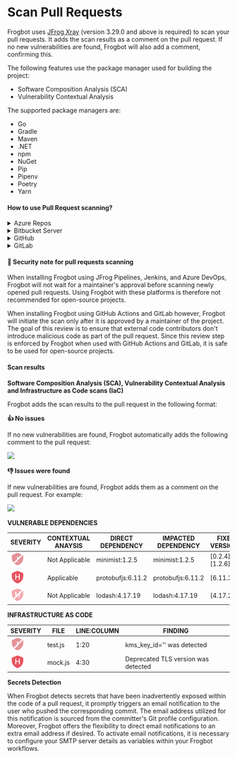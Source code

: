 # Scan Pull Requests

Frogbot uses [JFrog Xray](https://jfrog.com/xray/) (version 3.29.0 and above is required) to scan your pull requests. It adds the scan results as a comment on the pull request. If no new vulnerabilities are found, Frogbot will also add a comment, confirming this.

The following features use the package manager used for building the project:

* Software Composition Analysis (SCA)
* Vulnerability Contextual Analysis

The supported package managers are:

* Go
* Gradle
* Maven
* .NET
* npm
* NuGet
* Pip
* Pipenv
* Poetry
* Yarn

#### How to use Pull Request scanning?

<details>

<summary>Azure Repos</summary>



After you create a new pull request, Frogbot will automatically scan it.

_**NOTE:**_ The scan output will include only new vulnerabilities added by the pull request. Vulnerabilities that aren't new, and existed in the code before the pull request was created, will not be included in the report. In order to include all the vulnerabilities in the report, including older ones that weren't added by this PR, use the includeAllVulnerabilities parameter in the frogbot-config.yml file.

The Frogbot Azure Repos scan workflow is:

1. The developer opens a pull request.
2. Frogbot scans the pull request and adds a comment with the scan results.
3. Frogbot can be triggered again following new commits, by adding a comment with the `rescan` text.

</details>

<details>

<summary>Bitbucket Server</summary>

After you create a new pull request, Frogbot will automatically scan it.

_**NOTE:**_ The scan output will include only new vulnerabilities added by the pull request. Vulnerabilities that aren't new, and existed in the code before the pull request was created, will not be included in the report. In order to include all of the vulnerabilities in the report, including older ones that weren't added by this PR, use the includeAllVulnerabilities parameter in the frogbot-config.yml file.

The Frogbot scan on Bitbucket Server workflow:

1. The developer opens a pull request.
2. Frogbot scans the pull request and adds a comment with the scan results.
3. Frogbot can be triggered again following new commits, by adding a comment with the `rescan` text.

</details>

<details>

<summary>GitHub</summary>

After you create a new pull request, the maintainer of the Git repository can trigger Frogbot to scan the pull request from the pull request UI.

_**NOTE:**_ The scan output will include only new vulnerabilities added by the pull request. Vulnerabilities that aren't new, and existed in the code before the pull request was created, will not be included in the report. In order to include all of the vulnerabilities in the report, including older ones that weren't added by this PR, use the includeAllVulnerabilities parameter in the frogbot-config.yml file.

The Frogbot GitHub scan workflow is:

1. The developer opens a pull request.
2. The Frogbot workflow automatically gets triggered and a [GitHub environment](https://docs.github.com/en/actions/deployment/targeting-different-environments/using-environments-for-deployment#creating-an-environment) named `frogbot` becomes pending the maintainer's approval.\
   ![](../.gitbook/assets/github-pending-deployment.png)
3. The maintainer of the repository reviews the pull request and approves the scan
4. Frogbot can be triggered again following new commits, by repeating steps 2 and 3.

</details>

<details>

<summary>GitLab</summary>

After you create a new merge request, the maintainer of the Git repository can trigger Frogbot to scan the merge request from the merge request UI.

_**NOTE:**_ The scan output will include only new vulnerabilities added by the merge request. Vulnerabilities that aren't new, and existed in the code before the merge request was created, will not be included in the report. In order to include all of the vulnerabilities in the report, including older ones that weren't added by this merge request, use the includeAllVulnerabilities parameter in the frogbot-config.yml file.

The Frogbot GitLab flow is as follows:

1. The developer opens a merge request.
2. The maintainer of the repository reviews the merge request and approves the scan by triggering the manual _frogbot-scan_ job.
3. Frogbot is then triggered by the job, it scans the merge request and adds a comment with the scan results.
4. Frogbot can be triggered again following new commits, by triggering the _frogbot-scan_ job again.\
   ![](../.gitbook/assets/gitlab-run-button.png)

</details>

#### 👮 Security note for pull requests scanning

When installing Frogbot using JFrog Pipelines, Jenkins, and Azure DevOps, Frogbot will not wait for a maintainer's approval before scanning newly opened pull requests. Using Frogbot with these platforms is therefore not recommended for open-source projects.

When installing Frogbot using GitHub Actions and GitLab however, Frogbot will initiate the scan only after it is approved by a maintainer of the project. The goal of this review is to ensure that external code contributors don't introduce malicious code as part of the pull request. Since this review step is enforced by Frogbot when used with GitHub Actions and GitLab, it is safe to be used for open-source projects.

#### Scan results

**Software Composition Analysis (SCA), Vulnerability Contextual Analysis and Infrastructure as Code scans (IaC)**

Frogbot adds the scan results to the pull request in the following format:

**👍 No issues**

If no new vulnerabilities are found, Frogbot automatically adds the following comment to the pull request:

[![](https://raw.githubusercontent.com/jfrog/frogbot/master/resources/v2/noVulnerabilityBannerPR.png)](broken-reference)

**👎 Issues were found**

If new vulnerabilities are found, Frogbot adds them as a comment on the pull request. For example:

[![](https://raw.githubusercontent.com/jfrog/frogbot/master/resources/v2/vulnerabilitiesBannerPR.png)](broken-reference)

**VULNERABLE DEPENDENCIES**

| SEVERITY                                          | CONTEXTUAL ANAYSIS | DIRECT DEPENDENCY | IMPACTED DEPENDENCY | FIXED VERSIONS    |
| ------------------------------------------------- | ------------------ | ----------------- | ------------------- | ----------------- |
| ![](../.gitbook/assets/notApplicableCritical.png) | Not Applicable     | minimist:1.2.5    | minimist:1.2.5      | \[0.2.4] \[1.2.6] |
| ![](../.gitbook/assets/High.png)                  | Applicable         | protobufjs:6.11.2 | protobufjs:6.11.2   | \[6.11.3]         |
| ![](../.gitbook/assets/notApplicableHigh.png)     | Not Applicable     | lodash:4.17.19    | lodash:4.17.19      | \[4.17.21]        |

**INFRASTRUCTURE AS CODE**

| SEVERITY                                          | FILE    | LINE:COLUMN | FINDING                             |
| ------------------------------------------------- | ------- | ----------- | ----------------------------------- |
| ![](../.gitbook/assets/notApplicableCritical.png) | test.js | 1:20        | kms\_key\_id='' was detected        |
| ![](../.gitbook/assets/High.png)                  | mock.js | 4:30        | Deprecated TLS version was detected |

**Secrets Detection**

When Frogbot detects secrets that have been inadvertently exposed within the code of a pull request, it promptly triggers an email notification to the user who pushed the corresponding commit. The email address utilized for this notification is sourced from the committer's Git profile configuration. Moreover, Frogbot offers the flexibility to direct email notifications to an extra email address if desired. To activate email notifications, it is necessary to configure your SMTP server details as variables within your Frogbot workflows.

<img src="https://raw.githubusercontent.com/jfrog/frogbot/master/images/secrets-email.png" alt="" data-size="original">
